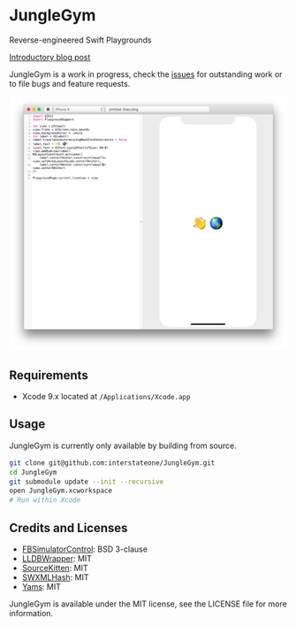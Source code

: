 # JungleGym

Reverse-engineered Swift Playgrounds

[Introductory blog post](https://brandonevans.ca/post/text/introducing-junglegym/)

JungleGym is a work in progress, check the [issues](https://github.com/interstateone/JungleGym/issues) for outstanding work or to file bugs and feature requests.

![](screenshot.png)

## Requirements

- Xcode 9.x located at `/Applications/Xcode.app`

## Usage

JungleGym is currently only available by building from source.

```sh
git clone git@github.com:interstateone/JungleGym.git
cd JungleGym
git submodule update --init --recursive
open JungleGym.xcworkspace
# Run within Xcode
```

## Credits and Licenses

- [FBSimulatorControl](https://github.com/facebook/FBSimulatorControl): BSD 3-clause
- [LLDBWrapper](https://github.com/eonil/LLDBWrapper): MIT
- [SourceKitten](https://github.com/jpsim/SourceKitten): MIT
- [SWXMLHash](https://github.com/drmohundro/SWXMLHash/): MIT
- [Yams](https://github.com/jpsim/Yams/): MIT

JungleGym is available under the MIT license, see the LICENSE file for more information.

